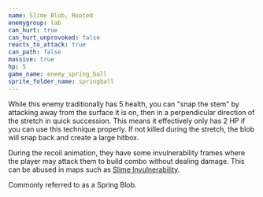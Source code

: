 ```yaml
---
name: Slime Blob, Rooted
enemygroup: lab
can_hurt: true
can_hurt_unprovoked: false
reacts_to_attack: true
can_path: false
massive: true
hp: 5
game_name: enemy_spring_ball
sprite_folder_name: springball
---
```


While this enemy traditionally has 5 health, you can "snap the stem" by attacking away from the surface it is on, then in a perpendicular direction of the stretch in quick succession. This means it effectively only has 2 HP if you can use this technique properly. If not killed during the stretch, the blob will snap back and create a large hitbox.

During the recoil animation, they have some invulnerability frames where the player may attack them to build combo without dealing damage. This can be abused in maps such as [Slime Invulnerability](http://atlas.dustforce.com/7105/slime-invulnerability).

Commonly referred to as a Spring Blob.